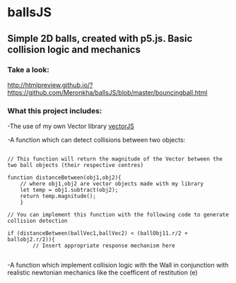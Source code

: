 # ballsJS
## Simple 2D balls, created with p5.js. Basic collision logic and mechanics

### Take a look:
http://htmlpreview.github.io/?https://github.com/Meronkha/ballsJS/blob/master/bouncingball.html

### What this project includes:

  -The use of my own Vector library [vectorJS]( https://github.com/Meronkha/vectorJS)
  
  -A function which can detect collisions between two objects:
  
  ```JS
  
  // This function will return the magnitude of the Vector between the two ball objects (their respective centres)
 
 function distanceBetween(obj1,obj2){
      // where obj1,obj2 are vector objects made with my library
      let temp = obj1.subtract(obj2);
      return temp.magnitude();
      }
  
  // You can implement this function with the following code to generate collision detection
  
  if (distanceBetween(ballVec1,ballVec2) < (ballObj11.r/2 + ballobj2.r/2)){
          // Insert appropriate response mechanism here
       
  ```
  -A function which implement collision logic with the Wall in conjunction with realistic newtonian mechanics
   like the coefficent of restitution (e)
